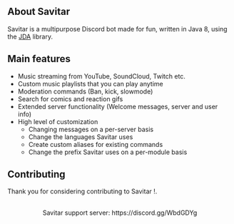 

## About Savitar

Savitar is a multipurpose Discord bot made for fun, written in Java 8, using the [JDA](https://github.com/DV8FromTheWorld/JDA) library.

## Main features

- Music streaming from YouTube, SoundCloud, Twitch etc.
- Custom music playlists that you can play anytime
- Moderation commands (Ban, kick, slowmode)
- Search for comics and reaction gifs
- Extended server functionality (Welcome messages, server and user info)
- High level of customization
    - Changing messages on a per-server basis
    - Change the languages Savitar uses
    - Create custom aliases for existing commands
    - Change the prefix Savitar uses on a per-module basis

## Contributing

Thank you for considering contributing to Savitar !.

<p align="center">
  <br>Savitar support server: https://discord.gg/WbdGDYg
